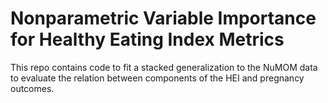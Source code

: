 # Nonparametric Variable Importance for Healthy Eating Index Metrics

This repo contains code to fit a stacked generalization to the NuMOM data to evaluate the relation between components of the HEI and pregnancy outcomes. 
